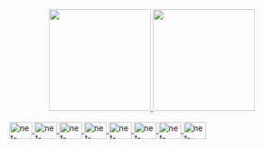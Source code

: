 <div align="center">
  <a href="https://github.com/maanoel">
  <img height="180em" src="https://github-readme-stats.vercel.app/api?username=maanoel&show_icons=true&theme=great-gatsby&include_all_commits=true&count_private=true"/>
  <img height="180em" src="https://github-readme-stats.vercel.app/api/top-langs/?username=maanoel&layout=compact&langs_count=7&theme=great-gatsby"/>
</div>
<div style="display: inline_block"><br>
  <img align="center" alt="net-core" height="30" width="40" src="https://cdn.jsdelivr.net/gh/devicons/devicon/icons/dotnetcore/dotnetcore-original.svg">
  <img align="center" alt="net-core" height="30" width="40" src="https://cdn.jsdelivr.net/gh/devicons/devicon/icons/angularjs/angularjs-original.svg">
  <img align="center" alt="net-core" height="30" width="40" src="https://cdn.jsdelivr.net/gh/devicons/devicon/icons/nodejs/nodejs-original.svg">
  <img align="center" alt="net-core" height="30" width="40" src="https://cdn.jsdelivr.net/gh/devicons/devicon/icons/react/react-original.svg">
  <img align="center" alt="net-core" height="30" width="40" src="https://cdn.jsdelivr.net/gh/devicons/devicon/icons/meteor/meteor-original.svg">
  <img align="center" alt="net-core" height="30" width="40" src="https://cdn.jsdelivr.net/gh/devicons/devicon/icons/html5/html5-original.svg">
  <img align="center" alt="net-core" height="30" width="40" src="https://cdn.jsdelivr.net/gh/devicons/devicon/icons/javascript/javascript-original.svg">
  <img align="center" alt="net-core" height="30" width="40" src="https://cdn.jsdelivr.net/gh/devicons/devicon/icons/typescript/typescript-original.svg">
  </div>
  
##
